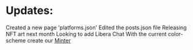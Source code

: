 # Updates:
 Created a new page 'platforms.json'
 Edited the posts.json file
 Releasing NFT art next month
 Looking to add Libera Chat 
 With the current color-scheme create our [Minter](https://prim4t.github.io/neuroshack/Minter/index)
 #


